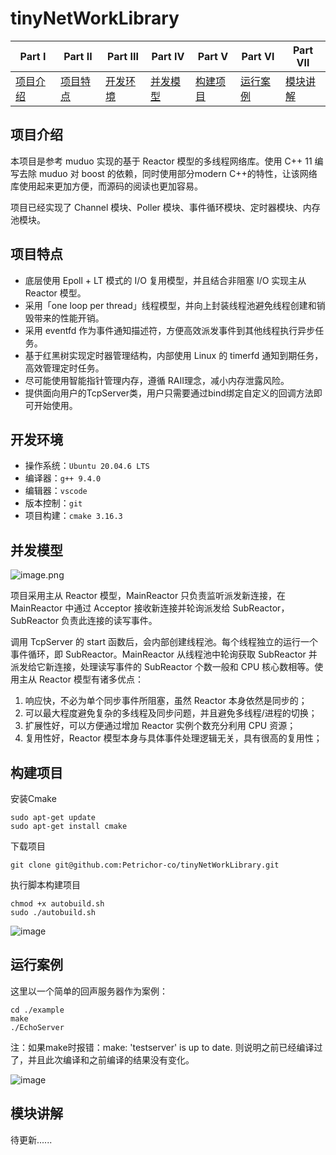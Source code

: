 # tinyNetWorkLibrary

| **Part Ⅰ**            | **Part Ⅱ**            | **Part Ⅲ**            | **Part Ⅳ**            | **Part Ⅴ**            | **Part Ⅵ**            | **Part Ⅶ**            |
| --------------------- | --------------------- | --------------------- | --------------------- | --------------------- | --------------------- | --------------------- |
| [项目介绍](#项目介绍) | [项目特点](#项目特点) | [开发环境](#开发环境) | [并发模型](#并发模型) | [构建项目](#构建项目) | [运行案例](#运行案例) | [模块讲解](#模块讲解) |

## 项目介绍

本项目是参考 muduo 实现的基于 Reactor 模型的多线程网络库。使用 C++ 11 编写去除 muduo 对 boost 的依赖，同时使用部分modern C++的特性，让该网络库使用起来更加方便，而源码的阅读也更加容易。

项目已经实现了 Channel 模块、Poller 模块、事件循环模块、定时器模块、内存池模块。   

## 项目特点

- 底层使用 Epoll + LT 模式的 I/O 复用模型，并且结合非阻塞 I/O  实现主从 Reactor 模型。
- 采用「one loop per thread」线程模型，并向上封装线程池避免线程创建和销毁带来的性能开销。
- 采用 eventfd 作为事件通知描述符，方便高效派发事件到其他线程执行异步任务。
- 基于红黑树实现定时器管理结构，内部使用 Linux 的 timerfd 通知到期任务，高效管理定时任务。
- 尽可能使用智能指针管理内存，遵循 RAII理念，减小内存泄露风险。
- 提供面向用户的TcpServer类，用户只需要通过bind绑定自定义的回调方法即可开始使用。

## 开发环境

- 操作系统：`Ubuntu 20.04.6 LTS`
- 编译器：`g++ 9.4.0`
- 编辑器：`vscode`
- 版本控制：`git`
- 项目构建：`cmake 3.16.3`

## 并发模型

![image.png](https://cdn.nlark.com/yuque/0/2022/png/26752078/1670853134528-c88d27f2-10a2-46d3-b308-48f7632a2f09.png?x-oss-process=image%2Fresize%2Cw_937%2Climit_0)

项目采用主从 Reactor 模型，MainReactor 只负责监听派发新连接，在 MainReactor 中通过 Acceptor 接收新连接并轮询派发给 SubReactor，SubReactor 负责此连接的读写事件。

调用 TcpServer 的 start 函数后，会内部创建线程池。每个线程独立的运行一个事件循环，即 SubReactor。MainReactor 从线程池中轮询获取 SubReactor 并派发给它新连接，处理读写事件的 SubReactor 个数一般和 CPU 核心数相等。使用主从 Reactor 模型有诸多优点：

1. 响应快，不必为单个同步事件所阻塞，虽然 Reactor 本身依然是同步的；
2. 可以最大程度避免复杂的多线程及同步问题，并且避免多线程/进程的切换；
3. 扩展性好，可以方便通过增加 Reactor 实例个数充分利用 CPU 资源；
4. 复用性好，Reactor 模型本身与具体事件处理逻辑无关，具有很高的复用性；

## 构建项目

安装Cmake

```shell
sudo apt-get update
sudo apt-get install cmake
```

下载项目

```shell
git clone git@github.com:Petrichor-co/tinyNetWorkLibrary.git
```

执行脚本构建项目

```shell
chmod +x autobuild.sh
sudo ./autobuild.sh
```
![image](https://github.com/user-attachments/assets/9298b396-686a-4d0a-b4ff-d5d80d088122)


## 运行案例

这里以一个简单的回声服务器作为案例：

```shell
cd ./example
make
./EchoServer
```
注：如果make时报错：make: 'testserver' is up to date.  则说明之前已经编译过了，并且此次编译和之前编译的结果没有变化。

![image](https://github.com/user-attachments/assets/f878f83d-b6f2-4285-b94e-d0e63aece11c)

## 模块讲解

待更新......
